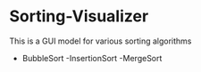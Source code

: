 # Sorting-Visualizer
This is a GUI model for various sorting algorithms
- BubbleSort
-InsertionSort
-MergeSort
